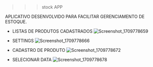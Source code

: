 >>> stock APP


APLICATIVO DESENVOLVIDO PARA FACILITAR GERENCIAMENTO DE ESTOQUE.


- LISTAS DE PRODUTOS CADASTRADOS
  ![Screenshot_1709778659](https://github.com/ErickDutra/stock_app/assets/107477302/7d30f299-d92f-4fc2-9b28-ac791736397d)


- SETTINGS
![Screenshot_1709778666](https://github.com/ErickDutra/stock_app/assets/107477302/06e8c487-70e6-4259-badb-880f39142bca)

- CADASTRO DE PRODUTO
![Screenshot_1709778672](https://github.com/ErickDutra/stock_app/assets/107477302/ed4b4bf7-9248-493f-8852-ae1626110ed6)

- SELECIONAR DATA
![Screenshot_1709778678](https://github.com/ErickDutra/stock_app/assets/107477302/b8025a79-99e1-4bf7-8cc9-7852f0d63233)
